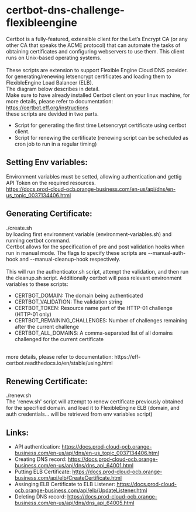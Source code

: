 # certbot-dns-challenge-flexibleengine
Certbot is a fully-featured, extensible client for the Let’s Encrypt CA (or any other CA that speaks the ACME protocol) that can automate the tasks of obtaining certificates and configuring webservers to use them. This client runs on Unix-based operating systems.
<br/><br/>
These scripts are extension to support Flexible Engine Cloud DNS provider. for generating/renewing letsencrypt certificates and loading them to FlexibleEngine Load Balancer (ELB).
<br/>
The diagram below describes in detail.
<br/>
Make sure to have already installed Certbot client on your linux machine,
for more details, please refer to documentation: https://certbot.eff.org/instructions
<br/>
these scripts are devided in two parts.
- Script for generating the first time Letsencrypt certificate using certbot client.
- Script for renewing the certificate (renewing script can be scheduled as cron job to run in a regular timing)



## Setting Env variables:
Environment variables must be setted, allowing authentication and gettig API Token on the required resources.
<br/>
https://docs.prod-cloud-ocb.orange-business.com/en-us/api/dns/en-us_topic_0037134406.html


## Generating Certificate:
./create.sh
<br/>
by loading first environment variable (environment-variables.sh) and running certbot command.
<br/>
Certbot allows for the specification of pre and post validation hooks when run in manual mode. The flags to specify these scripts are --manual-auth-hook and --manual-cleanup-hook respectively.
<br/><br/>
This will run the authenticator.sh script, attempt the validation, and then run the cleanup.sh script. Additionally certbot will pass relevant environment variables to these scripts:
<br/>
- CERTBOT_DOMAIN: The domain being authenticated
- CERTBOT_VALIDATION: The validation string
- CERTBOT_TOKEN: Resource name part of the HTTP-01 challenge (HTTP-01 only)
- CERTBOT_REMAINING_CHALLENGES: Number of challenges remaining after the current challenge
- CERTBOT_ALL_DOMAINS: A comma-separated list of all domains challenged for the current certificate
<br/>
more details, please refer to documentation: https://eff-certbot.readthedocs.io/en/stable/using.html


## Renewing Certificate:
./renew.sh
<br/>
The 'renew.sh' script will attempt to renew certificate previously obtained for the specified domain. and load it to FlexibleEngine ELB
(domain, and auth credentials... will be retrieved from env variables script)


## Links:
- API authentication: https://docs.prod-cloud-ocb.orange-business.com/en-us/api/dns/en-us_topic_0037134406.html
- Creating DNS record: https://docs.prod-cloud-ocb.orange-business.com/en-us/api/dns/dns_api_64001.html
- Putting ELB Certificate: https://docs.prod-cloud-ocb.orange-business.com/api/elb/CreateCertificate.html
- Assinging ELB Certificate to ELB Listener: https://docs.prod-cloud-ocb.orange-business.com/api/elb/UpdateListener.html
- Deleting DNS record: https://docs.prod-cloud-ocb.orange-business.com/en-us/api/dns/dns_api_64005.html
